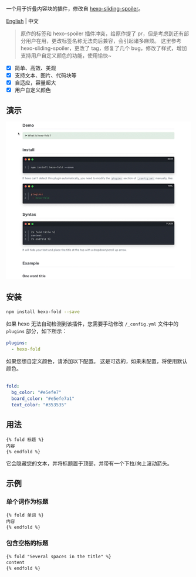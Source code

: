 一个用于折叠内容块的插件，修改自 [hexo-sliding-spoiler](https://github.com/fletchto99/hexo-sliding-spoiler)。

[English](https://github.com/AimTao/hexo-fold/blob/master/README_CN.md) | 中文

> 原作的标签和 hexo-spoiler 插件冲突，给原作提了 pr，但是考虑到还有部分用户在用，更改标签名称无法向后兼容，会引起诸多麻烦。
> 这里参考 hexo-sliding-spoiler，更改了 tag，修复了几个 bug，修改了样式，增加支持用户自定义颜色的功能，使用愉快~

+ [x] 简单、高效、美观
+ [x] 支持文本、图片、代码块等
+ [x] 自适应，容量超大
+ [x] 用户自定义颜色

## 演示

![example.gif](img/example.gif)

## 安装


```bash
npm install hexo-fold --save
```

如果 hexo 无法自动检测到该插件，您需要手动修改 `/_config.yml` 文件中的 `plugins` 部分，如下所示：


```yaml
plugins:
  - hexo-fold
```

如果您想自定义颜色，请添加以下配置。
这是可选的，如果未配置，将使用默认颜色。

```yaml

fold:
  bg_color: "#e5efe7"
  board_color: "#e5efe7a1"
  text_color: "#353535"
```

## 用法

```plain
{% fold 标题 %}
内容
{% endfold %}
```

它会隐藏您的文本，并将标题置于顶部，并带有一个下拉/向上滚动箭头。

## 示例

### 单个词作为标题

```plain
{% fold 单词 %}
内容
{% endfold %}
```

### 包含空格的标题

```plain
{% fold "Several spaces in the title" %}
content
{% endfold %}
```
